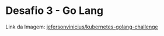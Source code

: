 # Desafio 3 - Go Lang

Link da Imagem: [jefersonvinicius/kubernetes-golang-challenge](https://hub.docker.com/repository/docker/jefersonvinicius/kubernetes-golang-challenge)

